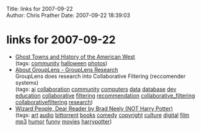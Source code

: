 Title: links for 2007-09-22  
Author: Chris Prather
Date: 2007-09-22 18:39:03

# links for 2007-09-22
<ul class="delicious">
	<li>
		<div class="delicious-link"><a href="http://ghosttowns.com/">Ghost Towns and History of the American West</a></div>
		<div class="delicious-tags">(tags: <a href="http://del.icio.us/perigrin/community">community</a> <a href="http://del.icio.us/perigrin/halloween">halloween</a> <a href="http://del.icio.us/perigrin/photos">photos</a>)</div>
	</li>
	<li>
		<div class="delicious-link"><a href="http://www.grouplens.org/">About GroupLens - GroupLens Research</a></div>
		<div class="delicious-extended">GroupLens does research into Collaborative Filtering (reccomender systems)</div>
		<div class="delicious-tags">(tags: <a href="http://del.icio.us/perigrin/ai">ai</a> <a href="http://del.icio.us/perigrin/collaboration">collaboration</a> <a href="http://del.icio.us/perigrin/community">community</a> <a href="http://del.icio.us/perigrin/computers">computers</a> <a href="http://del.icio.us/perigrin/data">data</a> <a href="http://del.icio.us/perigrin/database">database</a> <a href="http://del.icio.us/perigrin/dev">dev</a> <a href="http://del.icio.us/perigrin/education">education</a> <a href="http://del.icio.us/perigrin/collaborative">collaborative</a> <a href="http://del.icio.us/perigrin/filtering">filtering</a> <a href="http://del.icio.us/perigrin/recommendation">recommendation</a> <a href="http://del.icio.us/perigrin/collaborative_filtering">collaborative_filtering</a> <a href="http://del.icio.us/perigrin/collaborativefiltering">collaborativefiltering</a> <a href="http://del.icio.us/perigrin/research">research</a>)</div>
	</li>
	<li>
		<div class="delicious-link"><a href="http://www.illegal-art.org/video/wizard.html">Wizard People, Dear Reader by Brad Neely (NOT Harry Potter)</a></div>
		<div class="delicious-tags">(tags: <a href="http://del.icio.us/perigrin/art">art</a> <a href="http://del.icio.us/perigrin/audio">audio</a> <a href="http://del.icio.us/perigrin/bittorrent">bittorrent</a> <a href="http://del.icio.us/perigrin/books">books</a> <a href="http://del.icio.us/perigrin/comedy">comedy</a> <a href="http://del.icio.us/perigrin/copyright">copyright</a> <a href="http://del.icio.us/perigrin/culture">culture</a> <a href="http://del.icio.us/perigrin/digital">digital</a> <a href="http://del.icio.us/perigrin/film">film</a> <a href="http://del.icio.us/perigrin/mp3">mp3</a> <a href="http://del.icio.us/perigrin/humor">humor</a> <a href="http://del.icio.us/perigrin/funny">funny</a> <a href="http://del.icio.us/perigrin/movies">movies</a> <a href="http://del.icio.us/perigrin/harrypotter">harrypotter</a>)</div>
	</li>
</ul>

